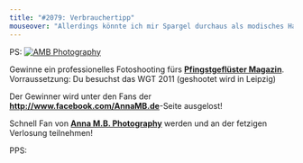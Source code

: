 ```yaml
---
title: "#2079: Verbrauchertipp"
mouseover: "Allerdings könnte ich mir Spargel durchaus als modisches Haar-Accessoire vorstellen."
---
```


PS:
<a href="http://www.facebook.com/AnnaMB.de"><img src="http://www.fonflatter.de/bilder/annambde.png" alt="AMB Photography" /></a>

Gewinne ein professionelles Fotoshooting fürs <a href="http://www.pfingstgefluester.de"><strong>Pfingstgeflüster Magazin</strong></a>.
Vorraussetzung: Du besuchst das WGT 2011 (geshootet wird in Leipzig)

Der Gewinner wird unter den Fans der <a href="http://www.facebook.com/AnnaMB.de"><strong>http://www.facebook.com/AnnaMB.de</strong></a>-Seite ausgelost!

Schnell Fan von <a href="http://www.facebook.com/AnnaMB.de"><strong>Anna M.B. Photography</strong></a> werden und an der fetzigen Verlosung teilnehmen!

PPS:
